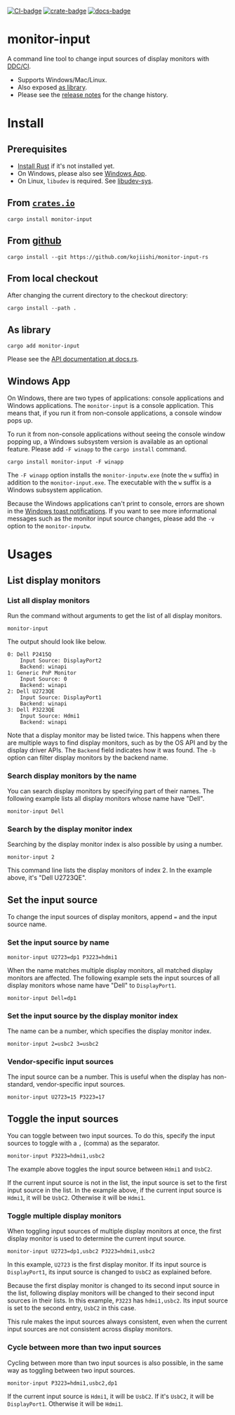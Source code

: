 [![CI-badge]][CI]
[![crate-badge]][crate]
[![docs-badge]][docs]

[CI-badge]: https://github.com/kojiishi/monitor-input-rs/actions/workflows/rust-ci.yml/badge.svg
[CI]: https://github.com/kojiishi/monitor-input-rs/actions/workflows/rust-ci.yml
[crate-badge]: https://img.shields.io/crates/v/monitor-input.svg
[crate]: https://crates.io/crates/monitor-input
[docs-badge]: https://docs.rs/monitor-input/badge.svg
[docs]: https://docs.rs/monitor-input/

# monitor-input

A command line tool to change input sources of display monitors with [DDC/CI].

* Supports Windows/Mac/Linux.
* Also exposed [as library](#as-library).
* Please see the [release notes] for the change history.

[DDC/CI]: https://en.wikipedia.org/wiki/Display_Data_Channel
[release notes]: https://github.com/kojiishi/monitor-input-rs/releases

# Install

## Prerequisites

* [Install Rust] if it's not installed yet.
* On Windows, please also see [Windows App](#windows-app).
* On Linux, `libudev` is required. See [libudev-sys].

[libudev-sys]: https://github.com/dcuddeback/libudev-sys

[install Rust]: https://rustup.rs/

## From [`crates.io`][crate]

```shell-session
cargo install monitor-input
```

## From [github](https://github.com/kojiishi/monitor-input-rs)

```shell-session
cargo install --git https://github.com/kojiishi/monitor-input-rs
```

## From local checkout

After changing the current directory to the checkout directory:
```shell-session
cargo install --path .
```

## As library

```shell-session
cargo add monitor-input
```
Please see the [API documentation at docs.rs][docs].

## Windows App

On Windows, there are two types of applications:
console applications and Windows applications.
The `monitor-input` is a console application.
This means that,
if you run it from non-console applications,
a console window pops up.

To run it from non-console applications
without seeing the console window popping up,
a Windows subsystem version is available as an optional feature.
Please add `-F winapp` to the `cargo install` command.
```shell-session
cargo install monitor-input -F winapp
```
The `-F winapp` option installs
the `monitor-inputw.exe` (note the `w` suffix)
in addition to the `monitor-input.exe`.
The executable with the `w` suffix is a Windows subsystem application.

Because the Windows applications can't print to console,
errors are shown in the [Windows toast notifications].
If you want to see more informational messages
such as the monitor input source changes,
please add the `-v` option to the `monitor-inputw`.

[Windows toast notifications]: https://learn.microsoft.com/windows/apps/design/shell/tiles-and-notifications/toast-notifications-overview

# Usages

## List display monitors

### List all display monitors

Run the command without arguments
to get the list of all display monitors.
```shell-session
monitor-input
```
The output should look like below.
```shell-session
0: Dell P2415Q
    Input Source: DisplayPort2
    Backend: winapi
1: Generic PnP Monitor
    Input Source: 0
    Backend: winapi
2: Dell U2723QE
    Input Source: DisplayPort1
    Backend: winapi
3: Dell P3223QE
    Input Source: Hdmi1
    Backend: winapi
```

Note that a display monitor may be listed twice.
This happens when there are multiple ways to find display monitors,
such as by the OS API and by the display driver APIs.
The `Backend` field indicates how it was found.
The `-b` option can filter display monitors
by the backend name.

### Search display monitors by the name

You can search display monitors
by specifying part of their names.
The following example lists all display monitors
whose name have "Dell".
```shell-session
monitor-input Dell
```

### Search by the display monitor index

Searching by the display monitor index is also possible
by using a number.
```shell-session
monitor-input 2
```
This command line lists the display monitors of index 2.
In the example above,
it's "Dell U2723QE".

## Set the input source

To change the input sources of display monitors,
append `=` and the input source name.

### Set the input source by name
```shell-session
monitor-input U2723=dp1 P3223=hdmi1
```

When the name matches multiple display monitors,
all matched display monitors are affected.
The following example sets the input sources of all display monitors
whose name have "Dell" to `DisplayPort1`.
```shell-session
monitor-input Dell=dp1
```

### Set the input source by the display monitor index

The name can be a number,
which specifies the display monitor index.
```shell-session
monitor-input 2=usbc2 3=usbc2
```

###  Vendor-specific input sources
The input source can be a number.
This is useful when the display has non-standard, vendor-specific input sources.
```shell-session
monitor-input U2723=15 P3223=17
```

## Toggle the input sources

You can toggle between two input sources.
To do this, specify the input sources to toggle
with a `,` (comma) as the separator.
```shell-session
monitor-input P3223=hdmi1,usbc2
```
The example above toggles the input source between `Hdmi1` and `UsbC2`.

If the current input source is not in the list,
the input source is set to the first input source in the list.
In the example above,
if the current input source is `Hdmi1`, it will be `UsbC2`.
Otherwise it will be `Hdmi1`.

### Toggle multiple display monitors

When toggling input sources of multiple display monitors at once,
the first display monitor is used to determine the current input source.
```shell-session
monitor-input U2723=dp1,usbc2 P3223=hdmi1,usbc2
```
In this example, `U2723` is the first display monitor.
If its input source is `DisplayPort1`,
its input source is changed to `UsbC2` as explained before.

Because the first display monitor is changed
to its second input source in the list,
following display monitors will be changed
to their second input sources in their lists.
In this example, `P3223` has `hdmi1,usbc2`.
Its input source is set to the second entry, `UsbC2` in this case.

This rule makes the input sources always consistent,
even when the current input sources are not consistent across display monitors.

### Cycle between more than two input sources

Cycling between more than two input sources is also possible,
in the same way as toggling between two input sources.
```shell-session
monitor-input P3223=hdmi1,usbc2,dp1
```
If the current input source is `Hdmi1`, it will be `UsbC2`.
If it's `UsbC2`, it will be `DisplayPort1`.
Otherwise it will be `Hdmi1`.
